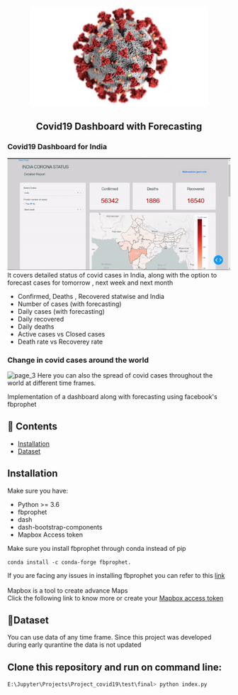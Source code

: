 <p align="center">
    <br>
    <img src="https://github.com/44himanshu44/Covid19-Dashboard-with-forecasting/blob/master/docs/covid19.jpeg" width="400"/>
    <br>
</p>

<h2 align="center">
<p>Covid19 Dashboard with Forecasting</p>
</h2>



### Covid19 Dashboard for India
![page_2](https://github.com/44himanshu44/Covid19-Dashboard-with-forecasting/blob/master/docs/page_2.gif) <br>
It covers detailed status of covid cases in India, along with the option to forecast cases for tomorrow , next week and next month
* Confirmed, Deaths , Recovered statwise and India
* Number of cases (with forecasting)
* Daily cases (with forecasting)
* Daily recovered
* Daily deaths
* Active cases vs Closed cases
* Death rate vs Recoverey rate

### Change in covid cases around the world
![page_3](https://github.com/44himanshu44/Covid19-Dashboard-with-forecasting/blob/master/docs/page_3.gif)
Here you can also the spread of covid cases throughout the world at different time frames.


Implementation of a dashboard along with forecasting using facebook's fbprophet



## 📖 Contents
- [Installation](#installation)
- [Dataset](#dataset)


## Installation

Make sure you have:

* Python >= 3.6
* fbprophet
* dash
* dash-bootstrap-components
* Mapbox Access token

Make sure you install fbprophet through conda instead of pip
``` 
conda install -c conda-forge fbprophet.

```
If you are facing any issues in installing fbprophet you can refer to this [link](https://facebook.github.io/prophet/docs/installation.html)
<br><br>
Mapbox is a tool to create advance Maps <br>
Click the following link to know more or create your [Mapbox access token](https://docs.mapbox.com/help/how-mapbox-works/access-tokens/)

## 📖Dataset
You can use data of any time frame. Since this project was developed during early qurantine the data is not updated
<br>

## Clone this repository and run on command line:
```python
E:\Jupyter\Projects\Project_covid19\test\final> python index.py
```


